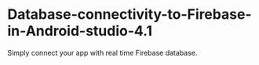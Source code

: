 # Database-connectivity-to-Firebase-in-Android-studio-4.1
Simply connect your app with real time Firebase database. 
